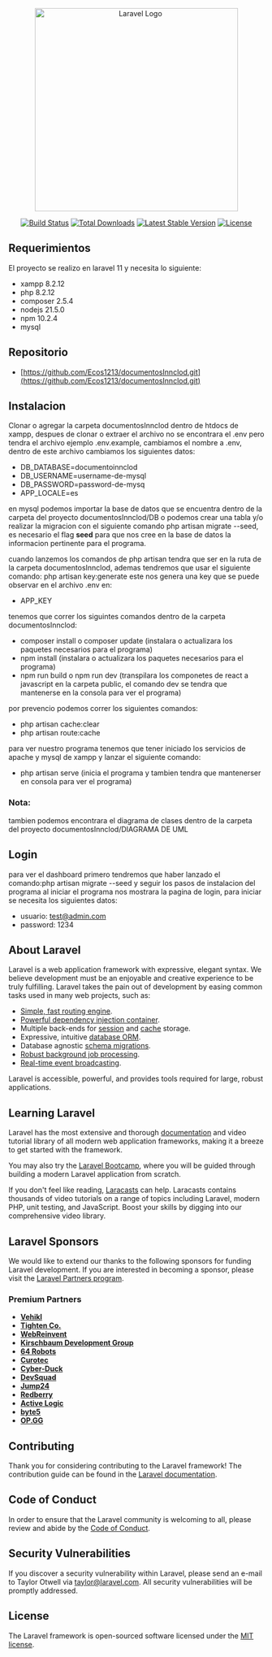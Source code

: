 <p align="center"><a href="https://laravel.com" target="_blank"><img src="https://raw.githubusercontent.com/laravel/art/master/logo-lockup/5%20SVG/2%20CMYK/1%20Full%20Color/laravel-logolockup-cmyk-red.svg" width="400" alt="Laravel Logo"></a></p>

<p align="center">
<a href="https://github.com/laravel/framework/actions"><img src="https://github.com/laravel/framework/workflows/tests/badge.svg" alt="Build Status"></a>
<a href="https://packagist.org/packages/laravel/framework"><img src="https://img.shields.io/packagist/dt/laravel/framework" alt="Total Downloads"></a>
<a href="https://packagist.org/packages/laravel/framework"><img src="https://img.shields.io/packagist/v/laravel/framework" alt="Latest Stable Version"></a>
<a href="https://packagist.org/packages/laravel/framework"><img src="https://img.shields.io/packagist/l/laravel/framework" alt="License"></a>
</p>

## Requerimientos

El proyecto se realizo en laravel 11 y necesita lo siguiente:

- xampp 8.2.12 
- php 8.2.12
- composer 2.5.4
- nodejs 21.5.0
- npm 10.2.4
- mysql

## Repositorio
- [https://github.com/Ecos1213/documentosInnclod.git](https://github.com/Ecos1213/documentosInnclod.git)

## Instalacion

Clonar o agregar la carpeta documentosInnclod dentro de htdocs de xampp, despues de clonar o extraer el archivo no se encontrara el .env pero tendra el archivo ejemplo .env.example, cambiamos el nombre a .env, dentro de este archivo cambiamos los siguientes datos:

- DB_DATABASE=documentoinnclod
- DB_USERNAME=username-de-mysql
- DB_PASSWORD=password-de-mysq
- APP_LOCALE=es

en mysql podemos importar la base de datos que se encuentra dentro de la carpeta del proyecto documentosInnclod/DB o podemos crear una tabla y/o realizar la migracion con el siguiente comando php artisan migrate --seed, es necesario el flag **seed** para que nos cree en la base de datos la informacion pertinente para el programa.

cuando lanzemos los comandos de php artisan tendra que ser en la ruta de la carpeta documentosInnclod, ademas tendremos que usar el siguiente comando: php artisan key:generate este nos genera una key que se puede observar en el archivo .env en:

- APP_KEY

tenemos que correr los siguintes comandos dentro de la carpeta documentosInnclod:
- composer install o composer update (instalara o actualizara los paquetes necesarios para el programa)
- npm install (instalara o actualizara los paquetes necesarios para el programa)
- npm run build o npm run dev (transpilara los componetes de react a javascript en la carpeta public, el comando dev se tendra que mantenerse en la consola para ver el programa)

por prevencio podemos correr los siguientes comandos:

- php artisan cache:clear
- php artisan route:cache

para ver nuestro programa tenemos que tener iniciado los servicios de apache y mysql de xampp y lanzar el siguiente comando:
- php artisan serve (inicia el programa y tambien tendra que mantenerser en consola para ver el programa)

### Nota: 
tambien podemos encontrara el diagrama de clases dentro de la carpeta del proyecto documentosInnclod/DIAGRAMA DE UML

## Login
para ver el dashboard primero tendremos que haber lanzado el comando:php artisan migrate --seed y seguir los pasos de instalacion del programa al iniciar el programa nos mostrara la pagina de login, para iniciar se necesita los siguientes datos:

- usuario: test@admin.com
- password: 1234

## About Laravel

Laravel is a web application framework with expressive, elegant syntax. We believe development must be an enjoyable and creative experience to be truly fulfilling. Laravel takes the pain out of development by easing common tasks used in many web projects, such as:

- [Simple, fast routing engine](https://laravel.com/docs/routing).
- [Powerful dependency injection container](https://laravel.com/docs/container).
- Multiple back-ends for [session](https://laravel.com/docs/session) and [cache](https://laravel.com/docs/cache) storage.
- Expressive, intuitive [database ORM](https://laravel.com/docs/eloquent).
- Database agnostic [schema migrations](https://laravel.com/docs/migrations).
- [Robust background job processing](https://laravel.com/docs/queues).
- [Real-time event broadcasting](https://laravel.com/docs/broadcasting).

Laravel is accessible, powerful, and provides tools required for large, robust applications.

## Learning Laravel

Laravel has the most extensive and thorough [documentation](https://laravel.com/docs) and video tutorial library of all modern web application frameworks, making it a breeze to get started with the framework.

You may also try the [Laravel Bootcamp](https://bootcamp.laravel.com), where you will be guided through building a modern Laravel application from scratch.

If you don't feel like reading, [Laracasts](https://laracasts.com) can help. Laracasts contains thousands of video tutorials on a range of topics including Laravel, modern PHP, unit testing, and JavaScript. Boost your skills by digging into our comprehensive video library.

## Laravel Sponsors

We would like to extend our thanks to the following sponsors for funding Laravel development. If you are interested in becoming a sponsor, please visit the [Laravel Partners program](https://partners.laravel.com).

### Premium Partners

- **[Vehikl](https://vehikl.com/)**
- **[Tighten Co.](https://tighten.co)**
- **[WebReinvent](https://webreinvent.com/)**
- **[Kirschbaum Development Group](https://kirschbaumdevelopment.com)**
- **[64 Robots](https://64robots.com)**
- **[Curotec](https://www.curotec.com/services/technologies/laravel/)**
- **[Cyber-Duck](https://cyber-duck.co.uk)**
- **[DevSquad](https://devsquad.com/hire-laravel-developers)**
- **[Jump24](https://jump24.co.uk)**
- **[Redberry](https://redberry.international/laravel/)**
- **[Active Logic](https://activelogic.com)**
- **[byte5](https://byte5.de)**
- **[OP.GG](https://op.gg)**

## Contributing

Thank you for considering contributing to the Laravel framework! The contribution guide can be found in the [Laravel documentation](https://laravel.com/docs/contributions).

## Code of Conduct

In order to ensure that the Laravel community is welcoming to all, please review and abide by the [Code of Conduct](https://laravel.com/docs/contributions#code-of-conduct).

## Security Vulnerabilities

If you discover a security vulnerability within Laravel, please send an e-mail to Taylor Otwell via [taylor@laravel.com](mailto:taylor@laravel.com). All security vulnerabilities will be promptly addressed.

## License

The Laravel framework is open-sourced software licensed under the [MIT license](https://opensource.org/licenses/MIT).
